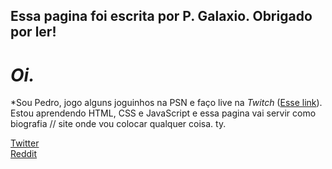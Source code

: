 ## Essa pagina foi escrita por P. Galaxio. Obrigado por ler!

# *Oi.*
*Sou Pedro, jogo alguns joguinhos na PSN e faço live na <em>Twitch</em> (<a href="https://www.twitch.tv/galaxiopoint">Esse link</a>). Estou aprendendo HTML, CSS e JavaScript e essa pagina vai servir como biografia // site onde vou colocar qualquer coisa. ty. <br>

<a href="https://twitter.com/GalaxioPoint">Twitter</a> <br>
<a href="https://www.reddit.com/user/GalaxioI">Reddit</a>
